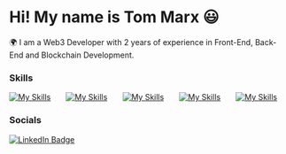 Hi! My name is Tom Marx 😃
========================================================================================================================================

🌍 I am a Web3 Developer with 2 years of experience in Front-End, Back-End and Blockchain Development.
<br/>

### Skills

[![My Skills](https://skillicons.dev/icons?i=js,ts,css)](https://skillicons.dev) &nbsp;&nbsp;&nbsp;&nbsp;&nbsp; [![My Skills](https://skillicons.dev/icons?i=react,next,wordpress)](https://skillicons.dev) &nbsp;&nbsp;&nbsp;&nbsp;&nbsp; [![My Skills](https://skillicons.dev/icons?i=express,nodejs,mongodb)](https://skillicons.dev) &nbsp;&nbsp;&nbsp;&nbsp;&nbsp; [![My Skills](https://skillicons.dev/icons?i=tailwind,figma,threejs)](https://skillicons.dev) &nbsp;&nbsp;&nbsp;&nbsp;&nbsp; [![My Skills](https://skillicons.dev/icons?i=ipfs,vite)](https://skillicons.dev)
<br/>

### Socials

<div id="badges">
  <a href="https://www.linkedin.com/in/tommarxdev/">
    <img src="https://img.shields.io/badge/LinkedIn-blue?style=for-the-badge&logo=linkedin&logoColor=white" alt="LinkedIn Badge"/>
  </a>
</div>

